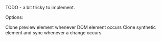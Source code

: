 TODO - a bit tricky to implement.

Options:

Clone preview element whenever DOM element occurs 
Clone synthetic element and sync whenever a change occurs

